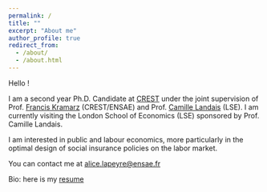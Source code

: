 ```yaml
---
permalink: /
title: ""
excerpt: "About me"
author_profile: true
redirect_from: 
  - /about/
  - /about.html
---
```


Hello ! 

I am a second year Ph.D. Candidate at [CREST](https://crest.science) under the joint supervision of Prof. [Francis Kramarz](https://faculty.crest.fr/fkramarz/) (CREST/ENSAE) and Prof. [Camille Landais](https://econ.lse.ac.uk/staff/clandais/cgi-bin/index.php) (LSE). I am currently visiting the London School of Economics (LSE) sponsored by Prof. Camille Landais. 

I am interested in public and labour economics, more particularly in the optimal design of social insurance policies on the labor market.

You can contact me at [alice.lapeyre@ensae.fr](mailto:alice.lapeyre@ensae.fr)

<!--- Research fields: public and labor economics --->

Bio: here is my [resume](https://github.com/alicelapeyre/alicelapeyre.github.io/raw/master/files/ALapeyre_CV.pdf)

<!--- References: 
- [Francis Kramarz](https://faculty.crest.fr/fkramarz/)(CREST/ENSAE)
- [Camille Landais](https://econ.lse.ac.uk/staff/clandais/cgi-bin/index.php) (LSE)
- [Roland Rathelot](http://rolandrathelot.com) (Warwick University) --->
